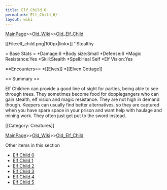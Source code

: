 ```yaml
---
title: Elf Child 6
permalink: Elf_Child_6/
layout: wiki
---
```


[MainPage](/keeperrl_wiki/ "wikilink")>>[Old_Wiki](/keeperrl_wiki/Old_Wiki "wikilink")>>[Old_Elf_Child](/keeperrl_wiki/Old_Elf_Child "wikilink")

[[File:elf_child.png|100px|link=]] ''Stealthy

= Base Stats =
*Damage:6
*Body size:Small
*Defense:6
*Magic Resistance:Yes
*Skill:Stealth
*Spell:Heal Self
*Elf Vision:Yes

==Encounters==
*[[Elves]]
*[[Elven Cottage]] ‎

== Summary ==

Elf Children can provide a good line of sight for parties, being able to see through trees. They sometimes become food for dopplegangers who can gain stealth, elf vision and magic resistance. They are not high in demand though. Keepers can usually find better alternatives, so they are captured when you have spare space in your prison and want help with haulage and mining work. They often just get put to the sword instead.

[[Category: Creatures]]

[MainPage](/keeperrl_wiki/ "wikilink")>>[Old_Wiki](/keeperrl_wiki/Old_Wiki "wikilink")>>[Old_Elf_Child](/keeperrl_wiki/Old_Elf_Child "wikilink")

Other items in this section
-    [Elf Child 0](/keeperrl_wiki/Elf_Child_0 "wikilink")
-    [Elf Child 1](/keeperrl_wiki/Elf_Child_1 "wikilink")
-    [Elf Child 2](/keeperrl_wiki/Elf_Child_2 "wikilink")
-    [Elf Child 3](/keeperrl_wiki/Elf_Child_3 "wikilink")
-    [Elf Child 4](/keeperrl_wiki/Elf_Child_4 "wikilink")
-    [Elf Child 5](/keeperrl_wiki/Elf_Child_5 "wikilink")
